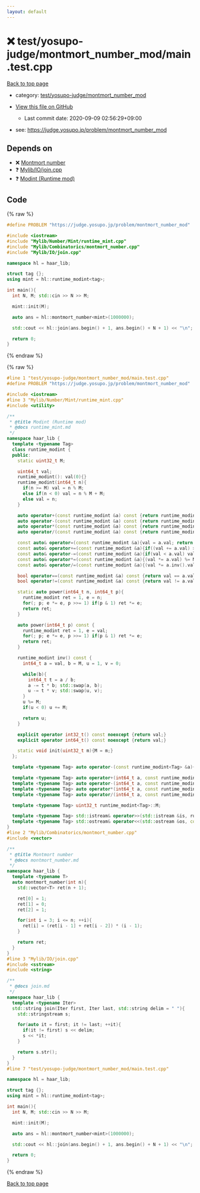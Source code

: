 ```yaml
---
layout: default
---
```


<!-- mathjax config similar to math.stackexchange -->
<script type="text/javascript" async
  src="https://cdnjs.cloudflare.com/ajax/libs/mathjax/2.7.5/MathJax.js?config=TeX-MML-AM_CHTML">
</script>
<script type="text/x-mathjax-config">
  MathJax.Hub.Config({
    TeX: { equationNumbers: { autoNumber: "AMS" }},
    tex2jax: {
      inlineMath: [ ['$','$'] ],
      processEscapes: true
    },
    "HTML-CSS": { matchFontHeight: false },
    displayAlign: "left",
    displayIndent: "2em"
  });
</script>

<script type="text/javascript" src="https://cdnjs.cloudflare.com/ajax/libs/jquery/3.4.1/jquery.min.js"></script>
<script src="https://cdn.jsdelivr.net/npm/jquery-balloon-js@1.1.2/jquery.balloon.min.js" integrity="sha256-ZEYs9VrgAeNuPvs15E39OsyOJaIkXEEt10fzxJ20+2I=" crossorigin="anonymous"></script>
<script type="text/javascript" src="../../../../assets/js/copy-button.js"></script>
<link rel="stylesheet" href="../../../../assets/css/copy-button.css" />


# :x: test/yosupo-judge/montmort_number_mod/main.test.cpp

<a href="../../../../index.html">Back to top page</a>

* category: <a href="../../../../index.html#910a463805ae5ab8a646512f693c1fa3">test/yosupo-judge/montmort_number_mod</a>
* <a href="{{ site.github.repository_url }}/blob/master/test/yosupo-judge/montmort_number_mod/main.test.cpp">View this file on GitHub</a>
    - Last commit date: 2020-09-09 02:56:29+09:00


* see: <a href="https://judge.yosupo.jp/problem/montmort_number_mod">https://judge.yosupo.jp/problem/montmort_number_mod</a>


## Depends on

* :x: <a href="../../../../library/Mylib/Combinatorics/montmort_number.cpp.html">Montmort number</a>
* :question: <a href="../../../../library/Mylib/IO/join.cpp.html">Mylib/IO/join.cpp</a>
* :question: <a href="../../../../library/Mylib/Number/Mint/runtime_mint.cpp.html">Modint (Runtime mod)</a>


## Code

<a id="unbundled"></a>
{% raw %}
```cpp
#define PROBLEM "https://judge.yosupo.jp/problem/montmort_number_mod"

#include <iostream>
#include "Mylib/Number/Mint/runtime_mint.cpp"
#include "Mylib/Combinatorics/montmort_number.cpp"
#include "Mylib/IO/join.cpp"

namespace hl = haar_lib;

struct tag {};
using mint = hl::runtime_modint<tag>;

int main(){
  int N, M; std::cin >> N >> M;

  mint::init(M);

  auto ans = hl::montmort_number<mint>(1000000);

  std::cout << hl::join(ans.begin() + 1, ans.begin() + N + 1) << "\n";

  return 0;
}

```
{% endraw %}

<a id="bundled"></a>
{% raw %}
```cpp
#line 1 "test/yosupo-judge/montmort_number_mod/main.test.cpp"
#define PROBLEM "https://judge.yosupo.jp/problem/montmort_number_mod"

#include <iostream>
#line 3 "Mylib/Number/Mint/runtime_mint.cpp"
#include <utility>

/**
 * @title Modint (Runtime mod)
 * @docs runtime_mint.md
 */
namespace haar_lib {
  template <typename Tag>
  class runtime_modint {
  public:
    static uint32_t M;

    uint64_t val;
    runtime_modint(): val(0){}
    runtime_modint(int64_t n){
      if(n >= M) val = n % M;
      else if(n < 0) val = n % M + M;
      else val = n;
    }

    auto operator+(const runtime_modint &a) const {return runtime_modint(val + a.val);}
    auto operator-(const runtime_modint &a) const {return runtime_modint(val - a.val);}
    auto operator*(const runtime_modint &a) const {return runtime_modint(val * a.val);}
    auto operator/(const runtime_modint &a) const {return runtime_modint(val * a.inv().val);}

    const auto& operator=(const runtime_modint &a){val = a.val; return *this;}
    const auto& operator+=(const runtime_modint &a){if((val += a.val) >= M) val -= M; return *this;}
    const auto& operator-=(const runtime_modint &a){if(val < a.val) val += M; val -= a.val; return *this;}
    const auto& operator*=(const runtime_modint &a){(val *= a.val) %= M; return *this;}
    const auto& operator/=(const runtime_modint &a){(val *= a.inv().val) %= M; return *this;}

    bool operator==(const runtime_modint &a) const {return val == a.val;}
    bool operator!=(const runtime_modint &a) const {return val != a.val;}

    static auto power(int64_t n, int64_t p){
      runtime_modint ret = 1, e = n;
      for(; p; e *= e, p >>= 1) if(p & 1) ret *= e;
      return ret;
    }

    auto power(int64_t p) const {
      runtime_modint ret = 1, e = val;
      for(; p; e *= e, p >>= 1) if(p & 1) ret *= e;
      return ret;
    }

    runtime_modint inv() const {
      int64_t a = val, b = M, u = 1, v = 0;

      while(b){
        int64_t t = a / b;
        a -= t * b; std::swap(a, b);
        u -= t * v; std::swap(u, v);
      }
      u %= M;
      if(u < 0) u += M;

      return u;
    }

    explicit operator int32_t() const noexcept {return val;}
    explicit operator int64_t() const noexcept {return val;}

    static void init(uint32_t m){M = m;}
  };

  template <typename Tag> auto operator-(const runtime_modint<Tag> &a){return runtime_modint(-a.val);}

  template <typename Tag> auto operator+(int64_t a, const runtime_modint<Tag> &b){return runtime_modint(a) + b;}
  template <typename Tag> auto operator-(int64_t a, const runtime_modint<Tag> &b){return runtime_modint(a) - b;}
  template <typename Tag> auto operator*(int64_t a, const runtime_modint<Tag> &b){return runtime_modint(a) * b;}
  template <typename Tag> auto operator/(int64_t a, const runtime_modint<Tag> &b){return runtime_modint(a) / b;}

  template <typename Tag> uint32_t runtime_modint<Tag>::M;

  template <typename Tag> std::istream& operator>>(std::istream &is, runtime_modint<Tag> &a){is >> a.val; return is;}
  template <typename Tag> std::ostream& operator<<(std::ostream &os, const runtime_modint<Tag> &a){os << a.val; return os;}
}
#line 2 "Mylib/Combinatorics/montmort_number.cpp"
#include <vector>

/**
 * @title Montmort number
 * @docs montmort_number.md
 */
namespace haar_lib {
  template <typename T>
  auto montmort_number(int n){
    std::vector<T> ret(n + 1);

    ret[0] = 1;
    ret[1] = 0;
    ret[2] = 1;

    for(int i = 3; i <= n; ++i){
      ret[i] = (ret[i - 1] + ret[i - 2]) * (i - 1);
    }

    return ret;
  }
}
#line 3 "Mylib/IO/join.cpp"
#include <sstream>
#include <string>

/**
 * @docs join.md
 */
namespace haar_lib {
  template <typename Iter>
  std::string join(Iter first, Iter last, std::string delim = " "){
    std::stringstream s;

    for(auto it = first; it != last; ++it){
      if(it != first) s << delim;
      s << *it;
    }

    return s.str();
  }
}
#line 7 "test/yosupo-judge/montmort_number_mod/main.test.cpp"

namespace hl = haar_lib;

struct tag {};
using mint = hl::runtime_modint<tag>;

int main(){
  int N, M; std::cin >> N >> M;

  mint::init(M);

  auto ans = hl::montmort_number<mint>(1000000);

  std::cout << hl::join(ans.begin() + 1, ans.begin() + N + 1) << "\n";

  return 0;
}

```
{% endraw %}

<a href="../../../../index.html">Back to top page</a>

